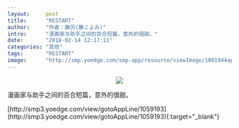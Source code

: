 ```yaml
---
layout:     post
title:      "RESTART"
author:     "作者：藤历(藤こよみ)"
intro:      "漫画家与助手之间的百合短篇，意外的很甜。"
date:       "2018-02-14 12:17:11"
categories: "其他"
tags:       "RESTART"
image:      "http://smp.yoedge.com/smp-app/resource/viewImage/1001944appline.png"
---
```

<div style="text-align: center">
<p><img src="http://smp.yoedge.com/smp-app/resource/viewImage/1001944appline.png"/></p>
</div>
<p class="post-meta">
<span>漫画家与助手之间的百合短篇，意外的很甜。</span>
</p>
[http://smp3.yoedge.com/view/gotoAppLine/1059193](http://smp3.yoedge.com/view/gotoAppLine/1059193){:target="_blank"}


